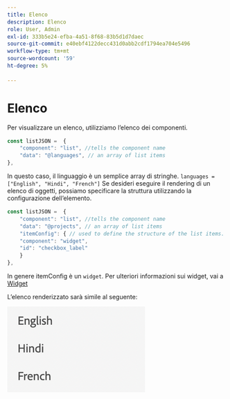 ```yaml
---
title: Elenco
description: Elenco
role: User, Admin
exl-id: 333b5e24-efba-4a51-8f68-83b5d1d7daec
source-git-commit: e40ebf4122decc431d0abb2cdf1794ea704e5496
workflow-type: tm+mt
source-wordcount: '59'
ht-degree: 5%

---
```


# Elenco

Per visualizzare un elenco, utilizziamo l’elenco dei componenti.

```js title="list.js"
const listJSON =  {
    "component": "list", //tells the component name
    "data": "@languages", // an array of list items
},
```

In questo caso, il linguaggio è un semplice array di stringhe. `languages = ["English", "Hindi", "French"]`
Se desideri eseguire il rendering di un elenco di oggetti, possiamo specificare la struttura utilizzando la configurazione dell’elemento.

```js title="list.js"
const listJSON =  {
    "component": "list", //tells the component name
    "data": "@projects", // an array of list items
    "itemConfig": { // used to define the structure of the list items.
    "component": "widget",
    "id": "checkbox_label"
    }
},
```

In genere itemConfig è un `widget`. Per ulteriori informazioni sui widget, vai a [Widget](../Widgets/basic-widget.md)

L’elenco renderizzato sarà simile al seguente:

![elenco](./imgs/list.png "Elenco")
